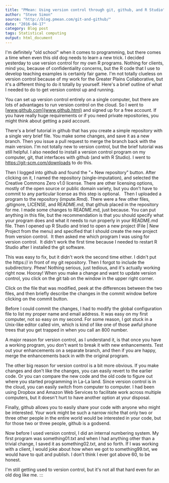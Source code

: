 ```yaml
---
title: "PMean: Using version control through git, github, and R Studio"
author: "Steve Simon"
source: "http://blog.pmean.com/git-and-github/"
date: "2016-04-17"
category: Blog post
tags: Statistical computing
output: html_document
---
```


I'm definitely "old school" when it comes to programming, but there
comes a time when even this old dog needs to learn a new trick. I
decided yesterday to use version control for my own R programs. Nothing
for clients, mind you, because of confidentiality concerns, but the R
code that I use to develop teaching examples is certainly fair game. I'm
not totally clueless on version control because of my work for the
Greater Plains Collaborative, but it's a different thing to do it
totally by yourself. Here's a brief outline of what I needed to do to
get version control up and running.

<!---More--->

You can set up version control entirely on a single computer, but there
are lots of advantages to run version control on the cloud. So I went to
[www.github.com](www.github.html) and signed up for a free account. If
you have really huge requirements or if you need private repositories,
you might think about getting a paid account.

There's a brief tutorial in github that has you create a simple
repository with a single very brief file. You make some changes, and
save it as a new branch. Then you issue a pull request to merge the
branch back with the main version. I'm not totally new to version
control, but the brief tutorial was still helpful. I also needed to
install a version control program on my computer, git, that interfaces
with github (and with R Studio). I went to
<https://git-scm.com/downloads> to do this.

Then I logged into github and found the "+ New repository" button. After
clicking on it, I named the repository (single-imputation), and selected
the Creative Commons Zero v1.0 license. There are other licensing
options, mostly of the open source or public domain variety, but you
don't have to commit to any particular license as this step is optional.
  Then I uploaded a program to the repository (impute.Rmd). There were a
few other files, .gitignore, LICENSE, and README.md, that github placed
in the repository for me. I made some changes to README.md, just
because. You can put anything in this file, but the recommendation is
that you should specify what your program does and what it needs to run
properly in your README.md file. Then I opened up R Studio and tried to
open a new project (File \| New Project from the menu) and specified
that I should create the new project from version control.  It then
asked me which program I was using for version control.  It didn't work
the first time because I needed to restart R Studio after I installed
the git software.

This was easy to fix, but it didn't work the second time either. I
didn't put the https:// in front of my git repository. Then I forgot to
include the subdirectory. Phew! Nothing serious, just tedious, and it's
actually working right now. Hooray! When you make a change and want to
update version control, you click on the git tab on the window in the
upper right corner.

Click on the file that was modified, peek at the differences between the
two files, and then briefly describe the changes in the commit window
before clicking on the commit button.

Before I could commit the changes, I had to modify the global
configuration file to list my proper name and email address. It was easy
on my first computer, not so easy on my second. For some reason, I got
stuck in a Unix-like editor called vim, which is kind of like one of
those awful phone trees that you get trapped in when you call an 800
number.

A major reason for version control, as I understand it, is that once you
have a working program, you don't want to break it with new
enhancements. Test out your enhancements on a separate branch, and then
if you are happy, merge the enhancements back in with the original
program.

The other big reason for version control is a bit more obvious. If you
make changes and don't like the changes, you can easily revert to the
earlier code. Or you can compare the new code and the old code to figure
out where you started programming in La-La land. Since version control
is in the cloud, you can easily switch from computer to computer. I had
been using Dropbox and Amazon Web Services to facilitate work across
multiple computers, but it doesn't hurt to have another option at your
disposal.

Finally, github allows you to easily share your code with anyone who
might be interested. Your work might be such a narrow niche that only
two or three other people in the entire world would be interested in
your code, but for those two or three people, github is a godsend.

Now before I used version control, I did an internal numbering system.
My first program was something01.txt and when I had anything other than
a trivial change, I saved it as something02.txt, and so forth. If I was
working with a client, I would joke about how when we got to
something99.txt, we would have to quit and publish. I don't think I ever
got above 60, to be honest.

I'm still getting used to version control, but it's not all that hard
even for an old dog like me.
:::

